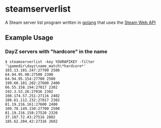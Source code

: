 # steamserverlist

A Steam server list program written in [golang](https://golang.org/) that uses the [Steam Web API](https://partner.steamgames.com/documentation/webapi)

## Example Usage

### DayZ servers with "hardcore" in the name
```
$ steamserverlist -key YOURAPIKEY -filter '\gamedir\dayz\name_match\*hardcore*'
103.13.101.247:27700 2500
64.94.95.98:27500 2300
64.94.95.154:27700 2500
199.60.101.202:27600 2400
66.55.158.194:27017 2302
192.3.53.26:27016 2302
108.174.57.251:27116 2402
108.61.112.232:27017 2302
81.19.216.161:27600 2400
109.70.149.150:27700 2500
81.19.216.158:27520 2320
37.187.72.43:27516 2802
185.62.204.42:27316 2602
```
